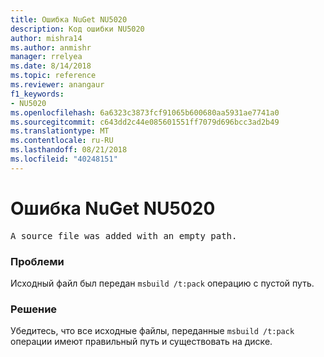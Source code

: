 ```yaml
---
title: Ошибка NuGet NU5020
description: Код ошибки NU5020
author: mishra14
ms.author: anmishr
manager: rrelyea
ms.date: 8/14/2018
ms.topic: reference
ms.reviewer: anangaur
f1_keywords:
- NU5020
ms.openlocfilehash: 6a6323c3873fcf91065b600680aa5931ae7741a0
ms.sourcegitcommit: c643dd2c44e085601551ff7079d696bcc3ad2b49
ms.translationtype: MT
ms.contentlocale: ru-RU
ms.lasthandoff: 08/21/2018
ms.locfileid: "40248151"
---
```

# <a name="nuget-error-nu5020"></a>Ошибка NuGet NU5020
<pre>A source file was added with an empty path.</pre>

### <a name="issue"></a>Проблеми

Исходный файл был передан `msbuild /t:pack` операцию с пустой путь.


### <a name="solution"></a>Решение

Убедитесь, что все исходные файлы, переданные `msbuild /t:pack` операции имеют правильный путь и существовать на диске.

